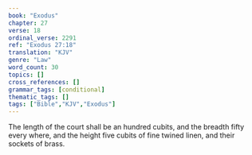 ```yaml
---
book: "Exodus"
chapter: 27
verse: 18
ordinal_verse: 2291
ref: "Exodus 27:18"
translation: "KJV"
genre: "Law"
word_count: 30
topics: []
cross_references: []
grammar_tags: [conditional]
thematic_tags: []
tags: ["Bible","KJV","Exodus"]
---
```

The length of the court shall be an hundred cubits, and the breadth fifty every where, and the height five cubits of fine twined linen, and their sockets of brass.
